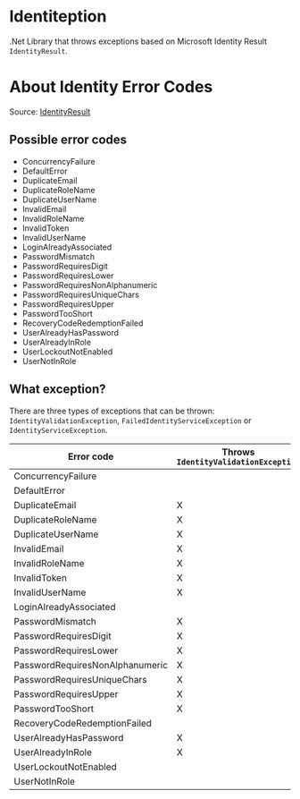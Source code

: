 # Identiteption
.Net Library that throws exceptions based on Microsoft Identity Result `IdentityResult`.

# About Identity Error Codes

Source: [IdentityResult](https://docs.microsoft.com/en-us/dotnet/api/microsoft.aspnetcore.identity.identityerrordescriber?view=aspnetcore-6.0)

## Possible error codes
- ConcurrencyFailure
- DefaultError
- DuplicateEmail
- DuplicateRoleName
- DuplicateUserName
- InvalidEmail
- InvalidRoleName
- InvalidToken
- InvalidUserName
- LoginAlreadyAssociated
- PasswordMismatch
- PasswordRequiresDigit
- PasswordRequiresLower
- PasswordRequiresNonAlphanumeric
- PasswordRequiresUniqueChars
- PasswordRequiresUpper
- PasswordTooShort
- RecoveryCodeRedemptionFailed
- UserAlreadyHasPassword
- UserAlreadyInRole
- UserLockoutNotEnabled
- UserNotInRole

## What exception?
There are three types of exceptions that can be thrown: `IdentityValidationException`, `FailedIdentityServiceException` or `IdentityServiceException`.

| Error code | Throws `IdentityValidationException` | Throws `FailedIdentityServiceException` | Throws `IdentityServiceException`|
| -----------| ------------------------------------ | --------------------------------------- | -------------------------------- |
| ConcurrencyFailure |  | X | |
| DefaultError | |  | X |
| DuplicateEmail | X |  |  |
| DuplicateRoleName | X |  |  |
| DuplicateUserName| X |  |  |
| InvalidEmail| X |  |  |
| InvalidRoleName| X |  |  |
| InvalidToken | X |  |  |
| InvalidUserName | X |  |  |
| LoginAlreadyAssociated|  |  | X |
| PasswordMismatch | X |  |  |
| PasswordRequiresDigit | X |  |  |
| PasswordRequiresLower | X |  |  |
| PasswordRequiresNonAlphanumeric | X |  |  |
| PasswordRequiresUniqueChars | X |  |  |
| PasswordRequiresUpper | X |  |  |
| PasswordTooShort | X |  |  |
| RecoveryCodeRedemptionFailed |  | X |  |
| UserAlreadyHasPassword| X |  |  |
| UserAlreadyInRole | X |  |  |
| UserLockoutNotEnabled |  |  | X |
| UserNotInRole|  |  | X |
